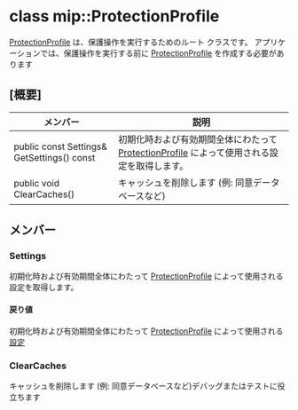 # <a name="class-mipprotectionprofile"></a>class mip::ProtectionProfile 
[ProtectionProfile](#classmip_1_1_protection_profile) は、保護操作を実行するためのルート クラスです。
アプリケーションでは、保護操作を実行する前に [ProtectionProfile](#classmip_1_1_protection_profile) を作成する必要があります
  
## <a name="summary"></a>[概要]
 メンバー                        | 説明                                
--------------------------------|---------------------------------------------
public const Settings& GetSettings() const  |  初期化時および有効期間全体にわたって [ProtectionProfile](#classmip_1_1_protection_profile) によって使用される設定を取得します。
public void ClearCaches()  |  キャッシュを削除します (例: 同意データベースなど)
  
## <a name="members"></a>メンバー
  
### <a name="settings"></a>Settings
初期化時および有効期間全体にわたって [ProtectionProfile](#classmip_1_1_protection_profile) によって使用される設定を取得します。
  
#### <a name="returns"></a>戻り値
初期化時および有効期間全体にわたって [ProtectionProfile](#classmip_1_1_protection_profile) によって使用される[設定](#classmip_1_1_protection_profile_1_1_settings)
  
### <a name="clearcaches"></a>ClearCaches
キャッシュを削除します (例: 同意データベースなど)デバッグまたはテストに役立ちます
